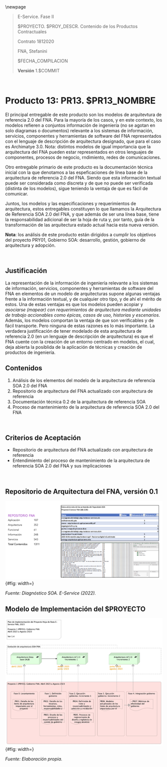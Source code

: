 <div style="page-break-before: always;"></div>
\newpage

>    E-Service. Fase II
>
>    $PROYECTO. $PROY_DESCR. Contenido de los Productos Contractuales
>
>    Contrato 1812020
>
>    FNA, Stefanini
>
>    $FECHA_COMPILACION
>
>    **Versión** 1.$COMMIT

<br>

# Producto 13: PR13. $PR13_NOMBRE
El principal entregable de este producto son los modelos de arquitevtura de referencia 2.0 del FNA. Para la mayoría de los casos, y en este contexto, los modelos refieren a conjuntos información de ingeniería (no se agotan en solo diagramas o documentos) relevante a los sistemas de información, servicios, componentes y herramientas de software del FNA representados con el lenguaje de descripción de arquitectura designado, que para el caso es Archimatye 3.0. Nota: distintos modelos de igual importancia que la arquitectura del FNA pueden estar representados en otros lenguajes de componentes, procesos de negocio, rndimiento, redes de comunicaciones.

Otro entregable primario de este producto es la documentación técnica inicial con la que denotamos a las espeficaciones de línea base de la arquitectura de referencia 2.0 del FNA. Siendo que esta información textual puede ser considerada como discreta y de que no puede ser verificada (distinta de los modelos), sigue teniendo la ventaja de que es fácil de comunicar.

Juntos, los modelos y las especificaciones y requerimientos de arquitectura, estos entregables constituyen lo que llamamos la Arquitectura de Referencia SOA 2.0 del FNA, y que además de ser una línea base, tiene la responsabilidad adicional de ser la hoja de ruta y, por tanto, guía de la transformación de las arquitectura estado actual hacia esta nueva versión.

**Nota**: los análisis de este producto están dirigidos a cumplir los objetivos del proyecto PRY01, Gobierno SOA: desarrollo, gestión, gobierno de arquitectura y adopción.

<br>

## Justificación
La representación de la información de ingeniería relevante a los sistemas de información, servicios, componentes y herramientas de software del FNA en elementos de un modelo de arquitecturas supone algunas ventajas frente a la información textual, y de cualquier otro tipo, y de ahí el mérito de estos. Una de estas ventajas es que los modelos pueden acopiar y _asociarse (mapear) con requerimientos de arquitectura mediante unidades de trabajo accionables como épicas, casos de uso, historias y escenarios_. Además, los modelos comportan la ventaja de que son verificables y de fácil transporte. Pero ninguna de estas razones es lo más importante. La verdadera justificación de tener modelado de esta arquitectura de referencia 2.0 (en un lenguaje de descripción de arquitectura) es que el FNA cuente con la creación de un entorno centrado en modelos, el cual, deja abierta la posiblida de la aplicación de técnicas y creación de productos de ingeniería.


## Contenidos
1. Análisis de los elementos del modelo de la arquitectura de referencia SOA 2.0 del FNA
1. Repositorio de arquitectura del FNA actualizado con arquitectura de referencia
1. Documentación técnica 0.2 de la arquitectura de referencia SOA
1. Proceso de mantenimiento de la arquitectura de referencia SOA 2.0 del FNA

<br>

## Criterios de Aceptación
* Repositorio de arquitectura del FNA actualizado con arquitectura de referencia
* Entendimiento del proceso de mantenimiento de la arquitectura de referencia SOA 2.0 del FNA y sus implicaciones

<br>

## Repositorio de Arquitectura del FNA, versión 0.1
![Artefactos del repositorio de arquitectura del FNA.](images/repofna.png){#fig: width=}

_Fuente: Diagnóstico SOA. E-Service (2022)._


## Modelo de Implementación del $PROYECTO
![Plan de Implementación del Proyecto $PROY_DESCR ($PROYECTO), 2023. Junio 2023 a julio 2023](images/pry1gobierno.jpg){#fig: width=}

_Fuente: Elaboración propia._

<br>

